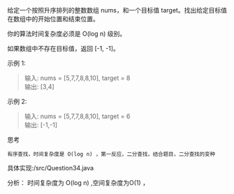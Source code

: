 给定一个按照升序排列的整数数组 nums，和一个目标值 target。找出给定目标值在数组中的开始位置和结束位置。

你的算法时间复杂度必须是 O(log n) 级别。

如果数组中不存在目标值，返回 [-1, -1]。

示例 1:

> 输入: nums = [5,7,7,8,8,10], target = 8  
> 输出: [3,4]  

示例 2:

> 输入: nums = [5,7,7,8,8,10], target = 6  
> 输出: [-1,-1]  

思考

    有序查找，时间复杂度是 O(log n) ，第一反应，二分查找，结合题目，二分查找的变种

具体实现:/src/Question34.java

分析：
时间复杂度为 O(log n) ,空间复杂度为O(1) ，